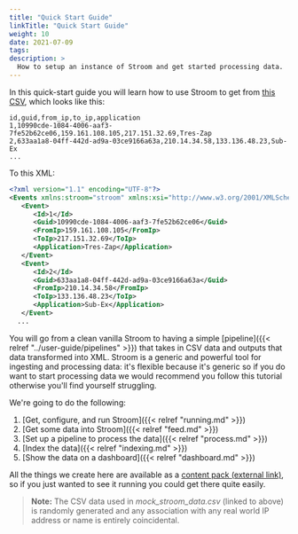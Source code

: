 ```yaml
---
title: "Quick Start Guide"
linkTitle: "Quick Start Guide"
weight: 10
date: 2021-07-09
tags: 
description: >
  How to setup an instance of Stroom and get started processing data.
---
```


In this quick-start guide you will learn how to use Stroom to get from [this CSV](resources/mock_stroom_data.csv), which looks like this:

```csv
id,guid,from_ip,to_ip,application
1,10990cde-1084-4006-aaf3-7fe52b62ce06,159.161.108.105,217.151.32.69,Tres-Zap
2,633aa1a8-04ff-442d-ad9a-03ce9166a63a,210.14.34.58,133.136.48.23,Sub-Ex
...
```

To this XML:

```xml
<?xml version="1.1" encoding="UTF-8"?>
<Events xmlns:stroom="stroom" xmlns:xsi="http://www.w3.org/2001/XMLSchema-instance">
   <Event>
      <Id>1</Id>
      <Guid>10990cde-1084-4006-aaf3-7fe52b62ce06</Guid>
      <FromIp>159.161.108.105</FromIp>
      <ToIp>217.151.32.69</ToIp>
      <Application>Tres-Zap</Application>
   </Event>
   <Event>
      <Id>2</Id>
      <Guid>633aa1a8-04ff-442d-ad9a-03ce9166a63a</Guid>
      <FromIp>210.14.34.58</FromIp>
      <ToIp>133.136.48.23</ToIp>
      <Application>Sub-Ex</Application>
   </Event>
  ...
```

You will go from a clean vanilla Stroom to having a simple [pipeline]({{< relref "../user-guide/pipelines" >}}) that takes in CSV data and outputs that data transformed into XML.
Stroom is a generic and powerful tool for ingesting and processing data: it's flexible because it's generic so if you do want to start processing data we would recommend you follow this tutorial otherwise you'll find yourself struggling.

We're going to do the following:

1. [Get, configure, and run Stroom]({{< relref "running.md" >}})
3. [Get some data into Stroom]({{< relref "feed.md" >}})
4. [Set up a pipeline to process the data]({{< relref "process.md" >}})
5. [Index the data]({{< relref "indexing.md" >}})
6. [Show the data on a dashboard]({{< relref "dashboard.md" >}})

All the things we create here are available as a [content pack (external link)](https://github.com/gchq/stroom-content/releases/tag/stroom-101-v1.0), so if you just wanted to see it running you could get there quite easily.

> **Note:** The CSV data used in _mock_stroom_data.csv_ (linked to above) is randomly generated and any association with any real world IP address or name is entirely coincidental.
